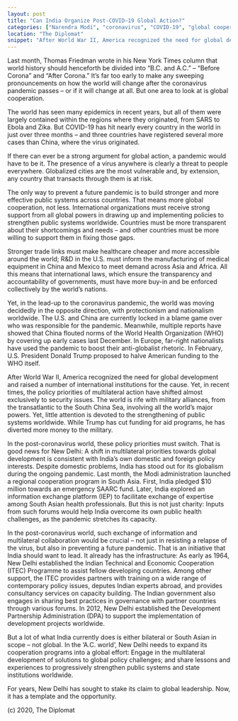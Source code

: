 ```yaml
---
layout: post
title: "Can India Organize Post-COVID–19 Global Action?"
categories: ["Narendra Modi", "coronavirus", "COVID-19", "global cooperation", "pandemic"]
location: "The Diplomat"
snippet: "After World War II, America recognized the need for global development and raised a number of international institutions for the cause. Yet, in recent times, the policy priorities of multilateral action have shifted almost exclusively to security issues. The world is rife with military alliances, from the transatlantic to the South China Sea, involving all the world’s major powers. In the post-coronavirus world, these policy priorities must switch. That is good news for New Delhi. (Published in The Diplomat)"
---
```


Last month, Thomas Friedman wrote in his New York Times column that world history should henceforth be divided into “B.C. and A.C.” – “Before Corona” and “After Corona.” It’s far too early to make any sweeping pronouncements on how the world will change after the coronavirus pandemic passes – or if it will change at all. But one area to look at is global cooperation.

The world has seen many epidemics in recent years, but all of them were largely contained within the regions where they originated, from SARS to Ebola and Zika. But COVID-19 has hit nearly every country in the world in just over three months – and three countries have registered several more cases than China, where the virus originated.

If there can ever be a strong argument for global action, a pandemic would have to be it. The presence of a virus anywhere is clearly a threat to people everywhere. Globalized cities are the most vulnerable and, by extension, any country that transacts through them is at risk.

The only way to prevent a future pandemic is to build stronger and more effective public systems across countries. That means more global cooperation, not less. International organizations must receive strong support from all global powers in drawing up and implementing policies to strengthen public systems worldwide. Countries must be more transparent about their shortcomings and needs – and other countries must be more willing to support them in fixing those gaps.

Stronger trade links must make healthcare cheaper and more accessible around the world; R&D in the U.S. must inform the manufacturing of medical equipment in China and Mexico to meet demand across Asia and Africa. All this means that international laws, which ensure the transparency and accountability of governments, must have more buy-in and be enforced collectively by the world’s nations.

Yet, in the lead-up to the coronavirus pandemic, the world was moving decidedly in the opposite direction, with protectionism and nationalism worldwide. The U.S. and China are currently locked in a blame game over who was responsible for the pandemic. Meanwhile, multiple reports have showed that China flouted norms of the World Health Organization (WHO) by covering up early cases last December. In Europe, far-right nationalists have used the pandemic to boost their anti-globalist rhetoric. In February, U.S. President Donald Trump proposed to halve American funding to the WHO itself.

After World War II, America recognized the need for global development and raised a number of international institutions for the cause. Yet, in recent times, the policy priorities of multilateral action have shifted almost exclusively to security issues. The world is rife with military alliances, from the transatlantic to the South China Sea, involving all the world’s major powers. Yet, little attention is devoted to the strengthening of public systems worldwide. While Trump has cut funding for aid programs, he has diverted more money to the military.

In the post-coronavirus world, these policy priorities must switch. That is good news for New Delhi: A shift in multilateral priorities towards global development is consistent with India’s own domestic and foreign policy interests. Despite domestic problems, India has stood out for its globalism during the ongoing pandemic. Last month, the Modi administration launched a regional cooperation program in South Asia. First, India pledged $10 million towards an emergency SAARC fund. Later, India explored an information exchange platform (IEP) to facilitate exchange of expertise among South Asian health professionals. But this is not just charity: Inputs from such forums would help India overcome its own public health challenges, as the pandemic stretches its capacity.

In the post-coronavirus world, such exchange of information and multilateral collaboration would be crucial – not just in resisting a relapse of the virus, but also in preventing a future pandemic. That is an initiative that India should want to lead. It already has the infrastructure: As early as 1964, New Delhi established the Indian Technical and Economic Cooperation (ITEC) Programme to assist fellow developing countries. Among other support, the ITEC provides partners with training on a wide range of contemporary policy issues, deputes Indian experts abroad, and provides consultancy services on capacity building. The Indian government also engages in sharing best practices in governance with partner countries through various forums. In 2012, New Delhi established the Development Partnership Administration (DPA) to support the implementation of development projects worldwide.

But a lot of what India currently does is either bilateral or South Asian in scope – not global. In the ‘A.C. world’, New Delhi needs to expand its cooperation programs into a global effort: Engage in the multilateral development of solutions to global policy challenges; and share lessons and experiences to progressively strengthen public systems and state institutions worldwide.

For years, New Delhi has sought to stake its claim to global leadership. Now, it has a template and the opportunity.

(c) 2020, The Diplomat
